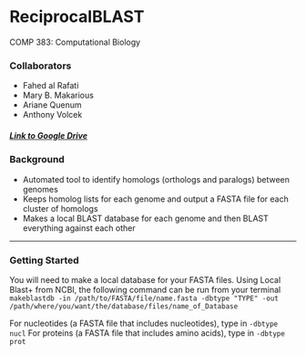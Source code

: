 # ReciprocalBLAST
COMP 383: Computational Biology

### Collaborators
- Fahed al Rafati
- Mary B. Makarious
- Ariane Quenum
- Anthony Volcek
##### [Link to Google Drive](https://drive.google.com/drive/folders/1McYLmD6kR-d7lGICvDZfpASVYIHUPB_9?usp=sharing)

### Background
- Automated tool to identify homologs (orthologs and paralogs) between genomes
- Keeps homolog lists for each genome and output a FASTA file for each cluster of homologs
- Makes a local BLAST database for each genome and then BLAST everything against each other

---

### Getting Started
You will need to make a local database for your FASTA files. Using Local Blast+ from NCBI, the following command can be run from your terminal
```makeblastdb -in /path/to/FASTA/file/name.fasta -dbtype "TYPE" -out /path/where/you/want/the/database/files/name_of_Database```

For nucleotides (a FASTA file that includes nucleotides), type in ```-dbtype nucl```
For proteins (a FASTA file that includes amino acids), type in ```-dbtype prot```
